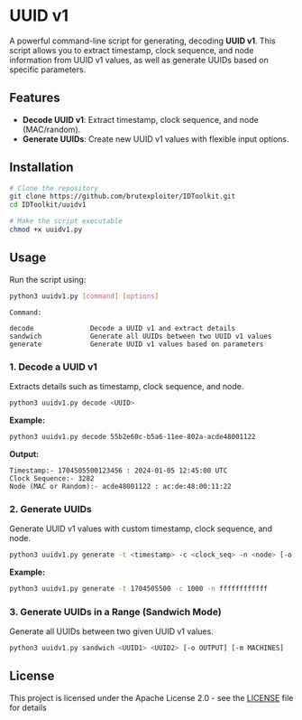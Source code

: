 # UUID v1

A powerful command-line script for generating, decoding **UUID v1**. This script allows you to extract timestamp, clock sequence, and node information from UUID v1 values, as well as generate UUIDs based on specific parameters.

## Features
- **Decode UUID v1**: Extract timestamp, clock sequence, and node (MAC/random).
- **Generate UUIDs**: Create new UUID v1 values with flexible input options.

## Installation

```bash
# Clone the repository
git clone https://github.com/brutexploiter/IDToolkit.git
cd IDToolkit/uuidv1

# Make the script executable
chmod +x uuidv1.py
```

## Usage
Run the script using:
```bash
python3 uuidv1.py [command] [options]
```

    Command:
    
    decode              Decode a UUID v1 and extract details
    sandwich            Generate all UUIDs between two UUID v1 values
    generate            Generate UUID v1 values based on parameters

### **1. Decode a UUID v1**
Extracts details such as timestamp, clock sequence, and node.
```bash
python3 uuidv1.py decode <UUID>
```
**Example:**
```bash
python3 uuidv1.py decode 55b2e60c-b5a6-11ee-802a-acde48001122
```
**Output:**
```
Timestamp:- 1704505500123456 : 2024-01-05 12:45:00 UTC
Clock Sequence:- 3282
Node (MAC or Random):- acde48001122 : ac:de:48:00:11:22
```

### **2. Generate UUIDs**
Generate UUID v1 values with custom timestamp, clock sequence, and node.
```bash
python3 uuidv1.py generate -t <timestamp> -c <clock_seq> -n <node> [-o output_file]
```
**Example:**
```bash
python3 uuidv1.py generate -t 1704505500 -c 1000 -n ffffffffffff
```

### **3. Generate UUIDs in a Range (Sandwich Mode)**
Generate all UUIDs between two given UUID v1 values.
```bash
python3 uuidv1.py sandwich <UUID1> <UUID2> [-o OUTPUT] [-m MACHINES]
```

## License
This project is licensed under the Apache License 2.0 - see the [LICENSE](https://github.com/brutexploiter/IDToolkit/blob/main/LICENSE) file for details
